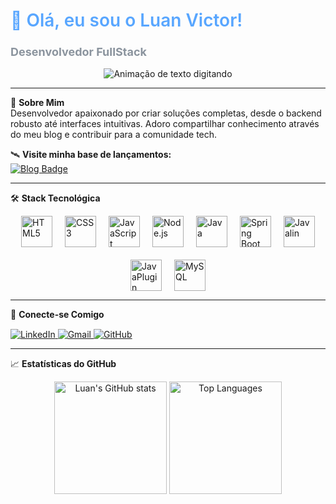 # <span style="color: #58a6ff; font-weight: 600">🚀 Olá, eu sou o Luan Victor!</span> 
### <span style="color: #8b949e; font-size: 1.1em">Desenvolvedor FullStack</span>

<div align="center">
  <img 
    src="https://readme-typing-svg.vercel.app/?font=Fira+Code&weight=600&size=20&pause=1000&color=58A6FF&center=true&width=500&lines=Transformando+código+em+soluções+criativas;Bem-vindo+ao+meu+universo+dev!" 
    alt="Animação de texto digitando" 
  />
</div>

---

🌌 **Sobre Mim**  
Desenvolvedor apaixonado por criar soluções completas, desde o backend robusto até interfaces intuitivas. Adoro compartilhar conhecimento através do meu blog e contribuir para a comunidade tech.

🛰️ **Visite minha base de lançamentos:**  
[![Blog Badge](https://img.shields.io/badge/🚀_luandev.blog.br-181717?style=for-the-badge&logo=wordpress&logoColor=white&labelColor=0d1117)](https://luandev.blog.br)

---

🛠 **Stack Tecnológica**  
<div style="display: flex; flex-wrap: wrap; justify-content: center; gap: 20px; margin-top: 10px;">

  <!-- HTML5 -->
  <img alt="HTML5" title="HTML5" height="50" src="https://cdn.jsdelivr.net/gh/devicons/devicon/icons/html5/html5-original.svg" style="filter: brightness(0.9);" />

  <!-- CSS3 -->
  <img alt="CSS3" title="CSS3" height="50" src="https://cdn.jsdelivr.net/gh/devicons/devicon/icons/css3/css3-original.svg" style="filter: brightness(0.9);" />

  <!-- JavaScript -->
  <img alt="JavaScript" title="JavaScript" height="50" src="https://cdn.jsdelivr.net/gh/devicons/devicon/icons/javascript/javascript-original.svg" style="filter: brightness(0.9);" />

  <!-- Node.js -->
  <img alt="Node.js" title="Node.js" height="50" src="https://cdn.jsdelivr.net/gh/devicons/devicon/icons/nodejs/nodejs-original.svg" style="filter: brightness(0.9);" />

  <!-- Java -->
  <img alt="Java" title="Java" height="50" src="https://cdn.jsdelivr.net/gh/devicons/devicon/icons/java/java-original.svg" style="filter: brightness(0.9);" />

  <!-- Spring Boot -->
  <img alt="Spring Boot" title="Spring Boot" height="50" src="https://cdn.jsdelivr.net/gh/devicons/devicon/icons/spring/spring-original.svg" style="filter: brightness(0.9);" />

  <!-- Javalin -->
  <img alt="Javalin" title="Javalin" height="50" src="https://javalin.io/img/logo.svg" style="filter: brightness(0.9);" />

  <!-- JavaPlugin (ícone customizado, sugestão do Spigot) -->
  <img alt="JavaPlugin" title="JavaPlugin (Spigot/Bukkit)" height="50" src="https://www.spigotmc.org/favicon.ico" style="filter: brightness(0.9);" />

  <!-- MySQL -->
  <img alt="MySQL" title="MySQL" height="50" src="https://cdn.jsdelivr.net/gh/devicons/devicon/icons/mysql/mysql-original.svg" style="filter: brightness(0.9);" />

</div>

---

📡 **Conecte-se Comigo**  
<div style="margin-top: 15px;">
  <a href="https://www.linkedin.com/in/luanvictorchagas/" target="_blank">
    <img src="https://img.shields.io/badge/-LinkedIn-0A66C2?style=for-the-badge&logo=linkedin&logoColor=white&labelColor=0d1117" alt="LinkedIn">
  </a>
  <a href="mailto:luanvictorchagas2015@gmail.com" target="_blank">
    <img src="https://img.shields.io/badge/-Gmail-EA4335?style=for-the-badge&logo=gmail&logoColor=white&labelColor=0d1117" alt="Gmail">
  </a>
  <a href="https://github.com/LuanVictorGit" target="_blank">
    <img src="https://img.shields.io/badge/-GitHub-181717?style=for-the-badge&logo=github&logoColor=white&labelColor=0d1117" alt="GitHub">
  </a>
</div>

---

📈 **Estatísticas do GitHub**  
<div align="center">
  <img height="180em" src="https://github-readme-stats.vercel.app/api?username=LuanVictorGit&show_icons=true&theme=dark&bg_color=0d1117&hide_border=true&count_private=true" alt="Luan's GitHub stats" />
  <img height="180em" src="https://github-readme-stats.vercel.app/api/top-langs/?username=LuanVictorGit&layout=compact&theme=dark&bg_color=0d1117&hide_border=true" alt="Top Languages" />
</div>
